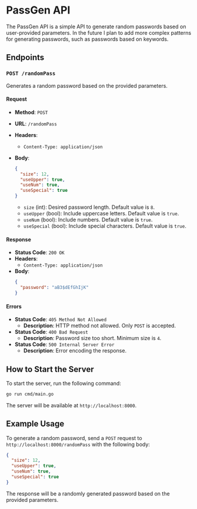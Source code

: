 
# PassGen API

The PassGen API is a simple API to generate random passwords based on user-provided parameters. In the future I plan to add more complex patterns for generating passwords, such as passwords based on keywords.

## Endpoints

### `POST /randomPass`

Generates a random password based on the provided parameters.

#### Request

- **Method**: `POST`
- **URL**: `/randomPass`
- **Headers**: 
  - `Content-Type: application/json`
- **Body**:
  ```json
  {
    "size": 12,
    "useUpper": true,
    "useNum": true,
    "useSpecial": true
  }
  ```

  - `size` (int): Desired password length. Default value is `8`.
  - `useUpper` (bool): Include uppercase letters. Default value is `true`.
  - `useNum` (bool): Include numbers. Default value is `true`.
  - `useSpecial` (bool): Include special characters. Default value is `true`.

#### Response

- **Status Code**: `200 OK`
- **Headers**: 
  - `Content-Type: application/json`
- **Body**:
  ```json
  {
    "password": "aB3$dEfGhIjK"
  }
  ```

#### Errors

- **Status Code**: `405 Method Not Allowed`
  - **Description**: HTTP method not allowed. Only `POST` is accepted.
- **Status Code**: `400 Bad Request`
  - **Description**: Password size too short. Minimum size is `4`.
- **Status Code**: `500 Internal Server Error`
  - **Description**: Error encoding the response.

## How to Start the Server

To start the server, run the following command:

```sh
go run cmd/main.go
```

The server will be available at `http://localhost:8000`.


## Example Usage

To generate a random password, send a `POST` request to `http://localhost:8000/randomPass` with the following body:

```json
{
  "size": 12,
  "useUpper": true,
  "useNum": true,
  "useSpecial": true
}
```

The response will be a randomly generated password based on the provided parameters.
